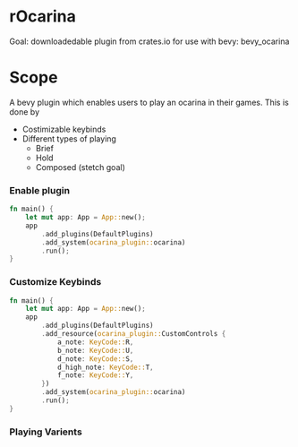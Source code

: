 # rOcarina
Goal: downloadedable plugin from crates.io for use with bevy: bevy_ocarina
# Scope 
A bevy plugin which enables users to play an ocarina in their games. This is done by 
* Costimizable keybinds
* Different types of playing
  * Brief 
  * Hold
  * Composed (stetch goal)

### Enable plugin
```rust
fn main() {
    let mut app: App = App::new();
    app
        .add_plugins(DefaultPlugins)
        .add_system(ocarina_plugin::ocarina)
        .run();
}
```
### Customize Keybinds
```rust
fn main() {
    let mut app: App = App::new();
    app
        .add_plugins(DefaultPlugins)
        .add_resource(ocarina_plugin::CustomControls {
            a_note: KeyCode::R,
            b_note: KeyCode::U,
            d_note: KeyCode::S,
            d_high_note: KeyCode::T,
            f_note: KeyCode::Y,
        }) 
        .add_system(ocarina_plugin::ocarina)
        .run();
}
```
### Playing Varients
